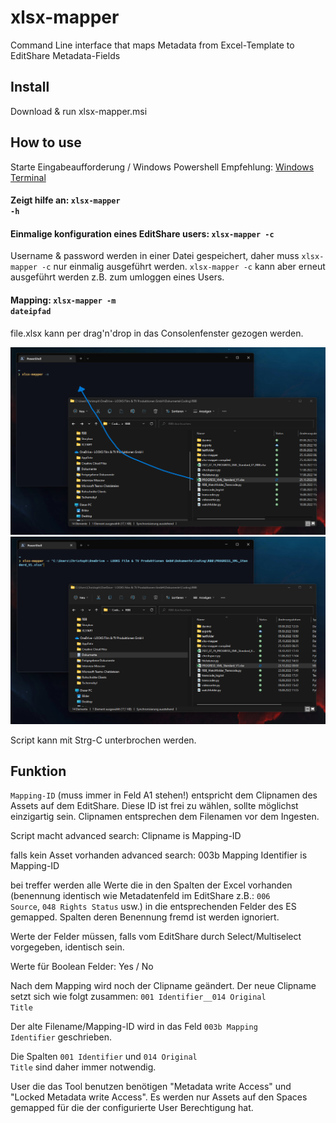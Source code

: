 # xlsx-mapper
Command Line interface that maps Metadata from Excel-Template to EditShare Metadata-Fields 

## Install
Download & run xlsx-mapper.msi

## How to use
Starte Eingabeaufforderung / Windows Powershell
Empfehlung: [Windows Terminal](https://learn.microsoft.com/en-us/windows/terminal/install)

#### Zeigt hilfe an: <code>xlsx-mapper -h</code>

#### Einmalige konfiguration eines EditShare users: <code>xlsx-mapper -c</code>
Username & password werden in einer Datei gespeichert, daher muss <code>xlsx-mapper -c</code> nur einmalig ausgeführt werden. <code>xlsx-mapper -c</code> kann aber erneut ausgeführt werden z.B. zum umloggen eines Users.

#### Mapping: <code>xlsx-mapper -m dateipfad</code>
file.xlsx kann per drag'n'drop in das Consolenfenster gezogen werden.

<img src="pics/dragndropfile2.png" width="600" height="300" alt="github-logo"/><img src="pics/dragndropfile3.png" width="600" height="300" alt="github-logo"/>

Script kann mit Strg-C unterbrochen werden.

## Funktion
<code>Mapping-ID</code> (muss immer in Feld A1 stehen!) entspricht dem Clipnamen des Assets auf dem EditShare. Diese ID ist frei zu wählen, sollte möglichst einzigartig sein. Clipnamen entsprechen dem Filenamen vor dem Ingesten. 

Script macht advanced search: Clipname is Mapping-ID

falls kein Asset vorhanden advanced search: 003b Mapping Identifier is Mapping-ID

bei treffer werden alle Werte die in den Spalten der Excel vorhanden (benennung identisch wie Metadatenfeld im EditShare z.B.: <code>006 Source</code>, <code>048 Rights Status</code> usw.) in die entsprechenden Felder des ES gemapped. Spalten deren Benennung fremd ist werden ignoriert. 

Werte der Felder müssen, falls vom EditShare durch Select/Multiselect vorgegeben, identisch sein.

Werte für Boolean Felder: Yes / No

Nach dem Mapping wird noch der Clipname geändert. Der neue Clipname setzt sich wie folgt zusammen: <code>001 Identifier__014 Original Title</code>

Der alte Filename/Mapping-ID wird in das Feld <code>003b Mapping Identifier</code> geschrieben.

Die Spalten <code>001 Identifier</code> und <code>014 Original Title</code> sind daher immer notwendig.

User die das Tool benutzen benötigen "Metadata write Access" und "Locked Metadata write Access". Es werden nur Assets auf den Spaces gemapped für die der configurierte User Berechtigung hat.


